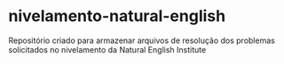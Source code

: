 # nivelamento-natural-english
Repositório criado para armazenar arquivos de resolução dos problemas solicitados no nivelamento da Natural English Institute
